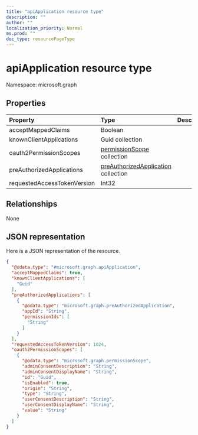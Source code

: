 ```yaml
---
title: "apiApplication resource type"
description: ""
author: ""
localization_priority: Normal
ms.prod: ""
doc_type: resourcePageType
---
```


# apiApplication resource type


Namespace: microsoft.graph



## Properties
|Property|Type|Description|
|:---|:---|:---|
|acceptMappedClaims|Boolean||
|knownClientApplications|Guid collection||
|oauth2PermissionScopes|[permissionScope](../resources/permissionscope.md) collection||
|preAuthorizedApplications|[preAuthorizedApplication](../resources/preauthorizedapplication.md) collection||
|requestedAccessTokenVersion|Int32||

## Relationships
None

## JSON representation
Here is a JSON representation of the resource.
<!-- {
  "blockType": "resource",
  "@odata.type": "microsoft.graph.apiApplication"
}
-->
``` json
{
  "@odata.type": "#microsoft.graph.apiApplication",
  "acceptMappedClaims": true,
  "knownClientApplications": [
    "Guid"
  ],
  "preAuthorizedApplications": [
    {
      "@odata.type": "microsoft.graph.preAuthorizedApplication",
      "appId": "String",
      "permissionIds": [
        "String"
      ]
    }
  ],
  "requestedAccessTokenVersion": 1024,
  "oauth2PermissionScopes": [
    {
      "@odata.type": "microsoft.graph.permissionScope",
      "adminConsentDescription": "String",
      "adminConsentDisplayName": "String",
      "id": "Guid",
      "isEnabled": true,
      "origin": "String",
      "type": "String",
      "userConsentDescription": "String",
      "userConsentDisplayName": "String",
      "value": "String"
    }
  ]
}
```


